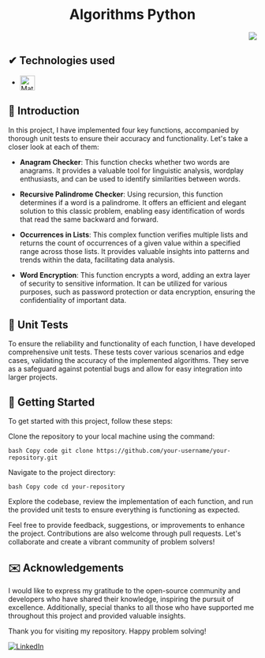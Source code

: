 <h1 align="center"> Algorithms Python </h1>

<p align="right">
<img src="http://img.shields.io/static/v1?label=STATUS&message=%20FINISHED&color=GREEN&style=for-the-badge"/>
</p>


## ✔ Technologies used

-  <img align="center" alt="Matheus-PYTHON" height="30" src="https://img.shields.io/badge/Python-3776AB?style=for-the-badge&logo=python&logoColor=white">


## 📒 Introduction

In this project, I have implemented four key functions, accompanied by thorough unit tests to ensure their accuracy and functionality. Let's take a closer look at each of them:

  - <b>Anagram Checker</b>: This function checks whether two words are anagrams. It provides a valuable tool for linguistic analysis, wordplay enthusiasts, and can be used to identify similarities between words.

  - <b>Recursive Palindrome Checker</b>: Using recursion, this function determines if a word is a palindrome. It offers an efficient and elegant solution to this classic problem, enabling easy identification of words that read the same backward and forward.

  - <b>Occurrences in Lists</b>: This complex function verifies multiple lists and returns the count of occurrences of a given value within a specified range across those lists. It provides valuable insights into patterns and trends within the data, facilitating data analysis.

  - <b>Word Encryption</b>: This function encrypts a word, adding an extra layer of security to sensitive information. It can be utilized for various purposes, such as password protection or data encryption, ensuring the confidentiality of important data.


##  :wrench: Unit Tests
To ensure the reliability and functionality of each function, I have developed comprehensive unit tests. These tests cover various scenarios and edge cases, validating the accuracy of the implemented algorithms. They serve as a safeguard against potential bugs and allow for easy integration into larger projects.


##  :minidisc: Getting Started
To get started with this project, follow these steps:

Clone the repository to your local machine using the command:

``bash
Copy code
git clone https://github.com/your-username/your-repository.git
``

Navigate to the project directory:

``bash
Copy code
cd your-repository
``

Explore the codebase, review the implementation of each function, and run the provided unit tests to ensure everything is functioning as expected.

Feel free to provide feedback, suggestions, or improvements to enhance the project. Contributions are also welcome through pull requests. Let's collaborate and create a vibrant community of problem solvers!


##  :envelope: Acknowledgements
I would like to express my gratitude to the open-source community and developers who have shared their knowledge, inspiring the pursuit of excellence. Additionally, special thanks to all those who have supported me throughout this project and provided valuable insights.

Thank you for visiting my repository. Happy problem solving!

[![LinkedIn](https://img.shields.io/badge/-LinkedIn-blue?logo=linkedin&logoColor=white)](https://www.linkedin.com/in/matheus-biaggio)
